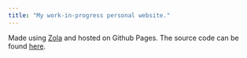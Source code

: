 ```yaml
---
title: "My work-in-progress personal website."
---
```


Made using [Zola](https://www.getzola.org) and hosted on Github Pages. The
source code can be found
[here](https://github.com/AlephCubed/alephcubed.github.io).
